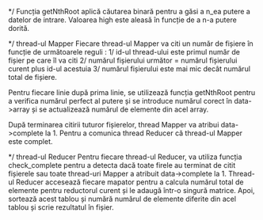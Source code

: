 \*/
Funcția getNthRoot aplică căutarea binară pentru a găsi a n_ea putere a datelor de intrare. Valoarea high este aleasă în funcție de a n-a putere dorită.

\*/ thread-ul Mapper
Fiecare thread-ul Mapper va citi un număr de fișiere în funcție de următoarele reguli :
1/ id-ul thread-ului este primul număr de fișier pe care îl va citi
2/ numărul fișierului următor = numărul fișierului curent plus id-ul acestuia
3/ numărul fișierului este mai mic decât numărul total de fișiere.

Pentru fiecare linie după prima linie, se utilizează funcția getNthRoot pentru a verifica numărul perfect al putere și se introduce numărul corect în data->array și se actualizează numărul de elemente din acel array.

După terminarea citirii tuturor fișierelor, thread Mapper va atribui data->complete la 1. Pentru a comunica thread Reducer că thread-ul Mapper este complet.

\*/ thread-ul Reducer
Pentru fiecare thread-ul Reducer, va utiliza funcția check_complete pentru a detecta dacă toate firele au terminat de citit fișierele sau toate thread-uri Mapper a atribuit data->complete la 1. Thread-ul Reducer accesează fiecare mapator pentru a calcula numărul total de elemente pentru reductorul curent și le adaugă într-o singură matrice. Apoi, sortează acest tablou și numără numărul de elemente diferite din acel tablou și scrie rezultatul în fișier.
